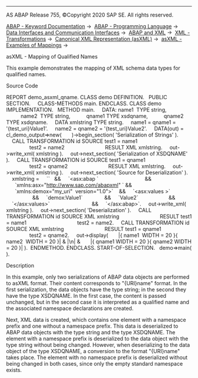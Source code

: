   

* * *

AS ABAP Release 755, ©Copyright 2020 SAP SE. All rights reserved.

[ABAP - Keyword Documentation](javascript:call_link\('abenabap.htm'\)) →  [ABAP - Programming Language](javascript:call_link\('abenabap_reference.htm'\)) →  [Data Interfaces and Communication Interfaces](javascript:call_link\('abenabap_data_communication.htm'\)) →  [ABAP and XML](javascript:call_link\('abenabap_xml.htm'\)) →  [XML - Transformations](javascript:call_link\('abenabap_xml_trafos.htm'\)) →  [Canonical XML Representation (asXML)](javascript:call_link\('abenabap_xslt_asxml.htm'\)) →  [asXML - Examples of Mappings](javascript:call_link\('abenasxml_abexas.htm'\)) → 

asXML - Mapping of Qualified Names

This example demonstrates the mapping of XML schema data types for qualified names.

Source Code

REPORT demo\_asxml\_qname.
CLASS demo DEFINITION.
  PUBLIC SECTION.
    CLASS-METHODS main.
ENDCLASS.
CLASS demo IMPLEMENTATION.
  METHOD main.
    DATA: name1  TYPE string,
          name2  TYPE string,
          qname1 TYPE xsdqname,
          qname2 TYPE xsdqname.
    DATA xmlstring TYPE string.
    name1 = qname1 = '{test\_uri}Value1'.
    name2 = qname2 = '{test\_uri}Value2'.
    DATA(out) = cl\_demo\_output=>new(
      )->begin\_section( 'Serialization of Strings' ).
    CALL TRANSFORMATION id SOURCE test1 = name1
                                  test2 = name2
                           RESULT XML xmlstring.
    out->write\_xml( xmlstring ).
    out->next\_section( 'Serialization of XSDQNAME' ).
    CALL TRANSFORMATION id SOURCE test1 = qname1
                                  test2 = qname2
                           RESULT XML xmlstring.
    out->write\_xml( xmlstring ).
    out->next\_section( 'Source for Deserialization' ).
    xmlstring =
    \`<?xml version="1.0" encoding="utf-8" ?>\`   &&
    \`<asx:abap \`                                &&
      \`xmlns:asx="http://www.sap.com/abapxml" \` &&
      \`xmlns:demox="my\_uri"  version="1.0">\`    &&
    \`<asx:values >\`                             &&
    \`<TEST1>demox:Value1</TEST1>\`               &&
    \`<TEST2>Value2</TEST2>\`                     &&
    \`</asx:values>\`                             &&
    \`</asx:abap>\`.
    out->write\_xml( xmlstring ).
    out->next\_section( 'Deserialization' ).
    CALL TRANSFORMATION id SOURCE XML xmlstring
                           RESULT test1 = name1
                                  test2 = name2.
    CALL TRANSFORMATION id SOURCE XML xmlstring
                           RESULT test1 = qname1
                                  test2 = qname2.
    out->display(
      |{ name1  WIDTH = 20 }{ name2  WIDTH = 20 }| & |\\n| &
      |{ qname1 WIDTH = 20 }{ qname2 WIDTH = 20 }| ).  ENDMETHOD.
ENDCLASS.
START-OF-SELECTION.
  demo=>main( ).

Description

In this example, only two serializations of ABAP data objects are performed to asXML format. Their content corresponds to "{URI}name" format. In the first serialization, the data objects have the type string; in the second they have the type XSDQNAME. In the first case, the content is passed unchanged, but in the second case it is interpreted as a qualified name and the associated namespace declarations are created.

Next, XML data is created, which contains one element with a namespace prefix and one without a namespace prefix. This data is deserialized to ABAP data objects with the type string and the type XSDQNAME. The element with a namespace prefix is deserialized to the data object with the type string without being changed. However, when deserializing to the data object of the type XSDQNAME, a conversion to the format "{URI}name" takes place. The element with no namespace prefix is deserialized without being changed in both cases, since only the empty standard namespace exists.